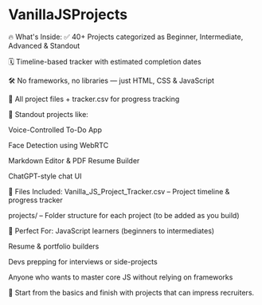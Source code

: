 # VanillaJSProjects
🔥 What's Inside:
✅ 40+ Projects categorized as Beginner, Intermediate, Advanced & Standout

🗓️ Timeline-based tracker with estimated completion dates

🛠️ No frameworks, no libraries — just HTML, CSS & JavaScript

📁 All project files + tracker.csv for progress tracking

🌟 Standout projects like:

Voice-Controlled To-Do App

Face Detection using WebRTC

Markdown Editor & PDF Resume Builder

ChatGPT-style chat UI

📂 Files Included:
Vanilla_JS_Project_Tracker.csv – Project timeline & progress tracker

projects/ – Folder structure for each project (to be added as you build)

🚀 Perfect For:
JavaScript learners (beginners to intermediates)

Resume & portfolio builders

Devs prepping for interviews or side-projects

Anyone who wants to master core JS without relying on frameworks

🌱 Start from the basics and finish with projects that can impress recruiters.


